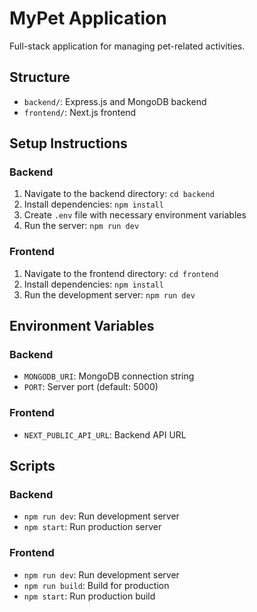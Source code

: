 # MyPet Application

Full-stack application for managing pet-related activities.

## Structure

- `backend/`: Express.js and MongoDB backend
- `frontend/`: Next.js frontend

## Setup Instructions

### Backend
1. Navigate to the backend directory: `cd backend`
2. Install dependencies: `npm install`
3. Create `.env` file with necessary environment variables
4. Run the server: `npm run dev`

### Frontend
1. Navigate to the frontend directory: `cd frontend`
2. Install dependencies: `npm install`
3. Run the development server: `npm run dev`

## Environment Variables

### Backend
- `MONGODB_URI`: MongoDB connection string
- `PORT`: Server port (default: 5000)

### Frontend
- `NEXT_PUBLIC_API_URL`: Backend API URL

## Scripts

### Backend
- `npm run dev`: Run development server
- `npm start`: Run production server

### Frontend
- `npm run dev`: Run development server
- `npm run build`: Build for production
- `npm start`: Run production build